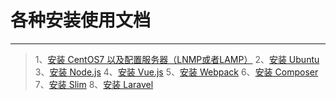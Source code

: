 # 各种安装使用文档

------

> 1、[安装 CentOS7 以及配置服务器（LNMP或者LAMP）](https://github.com/Masterton/install/tree/master/CenOS7/README.md)
> 2、[安装 Ubuntu]()
> 3、[安装 Node.js](https://github.com/Masterton/install/blob/master/Node.js/README.md)
> 4、[安装 Vue.js]()
> 5、[安装 Webpack]()
> 6、[安装 Composer]()
> 7、[安装 Slim]()
> 8、[安装 Laravel]()
